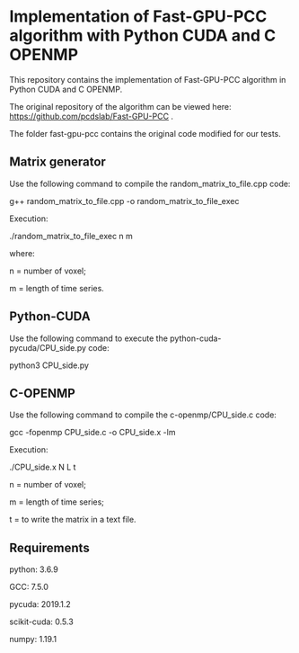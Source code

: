 # Implementation of Fast-GPU-PCC algorithm with Python CUDA and C OPENMP

This repository contains the implementation of Fast-GPU-PCC algorithm in Python CUDA and C OPENMP.

The original repository of the algorithm can be viewed here: https://github.com/pcdslab/Fast-GPU-PCC .

The folder fast-gpu-pcc contains the original code modified for our tests. 

## Matrix generator

Use the following command to compile the random_matrix_to_file.cpp code:

g++ random_matrix_to_file.cpp -o random_matrix_to_file_exec

Execution: 

./random_matrix_to_file_exec n m 

where:

n = number of voxel;

m = length of time series.

## Python-CUDA

Use the following command to execute the python-cuda-pycuda/CPU_side.py code:

python3 CPU_side.py

## C-OPENMP
Use the following command to compile the c-openmp/CPU_side.c code:

gcc -fopenmp CPU_side.c -o CPU_side.x -lm

Execution:

./CPU_side.x N L t

n = number of voxel;

m = length of time series;

t = to write the matrix in a text file.

## Requirements

python: 3.6.9

GCC: 7.5.0

pycuda: 2019.1.2

scikit-cuda: 0.5.3

numpy: 1.19.1
